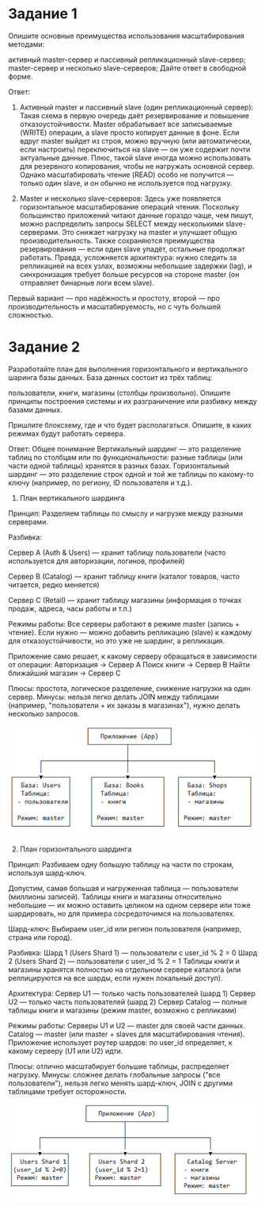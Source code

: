# Задание 1

Опишите основные преимущества использования масштабирования методами:

активный master-сервер и пассивный репликационный slave-сервер;
master-сервер и несколько slave-серверов;
Дайте ответ в свободной форме.

Ответ:

1. Активный master и пассивный slave (один репликационный сервер):
Такая схема в первую очередь даёт резервирование и повышение отказоустойчивости. Master обрабатывает все записываемые (WRITE) операции, а slave просто копирует данные в фоне. Если вдруг master выйдет из строя, можно вручную (или автоматически, если настроить) переключиться на slave — он уже содержит почти актуальные данные. Плюс, такой slave иногда можно использовать для резервного копирования, чтобы не нагружать основной сервер. Однако масштабировать чтение (READ) особо не получится — только один slave, и он обычно не используется под нагрузку.

2. Master и несколько slave-серверов:
Здесь уже появляется горизонтальное масштабирование операций чтения. Поскольку большинство приложений читают данные гораздо чаще, чем пишут, можно распределить запросы SELECT между несколькими slave-серверами. Это снижает нагрузку на master и улучшает общую производительность. Также сохраняются преимущества резервирования — если один slave упадёт, остальные продолжат работать. Правда, усложняется архитектура: нужно следить за репликацией на всех узлах, возможны небольшие задержки (lag), и синхронизация требует больше ресурсов на стороне master (он отправляет бинарные логи всем slave).

Первый вариант — про надёжность и простоту, второй — про производительность и масштабируемость, но с чуть большей сложностью.

# Задание 2

Разработайте план для выполнения горизонтального и вертикального шаринга базы данных. База данных состоит из трёх таблиц:

пользователи,
книги,
магазины (столбцы произвольно).
Опишите принципы построения системы и их разграничение или разбивку между базами данных.

Пришлите блоксхему, где и что будет располагаться. Опишите, в каких режимах будут работать сервера.


Ответ:
Общее понимание
Вертикальный шардинг — это разделение таблиц по столбцам или по функциональности: разные таблицы (или части одной таблицы) хранятся в разных базах.
Горизонтальный шардинг — это разделение строк одной и той же таблицы по какому-то ключу (например, по региону, ID пользователя и т.д.).

1. План вертикального шардинга

Принцип:
Разделяем таблицы по смыслу и нагрузке между разными серверами.

Разбивка:

Сервер A (Auth & Users) — хранит таблицу пользователи
(часто используется для авторизации, логинов, профилей)

Сервер B (Catalog) — хранит таблицу книги
(каталог товаров, часто читается, редко меняется)

Сервер C (Retail) — хранит таблицу магазины
(информация о точках продаж, адреса, часы работы и т.п.)

Режимы работы:
Все серверы работают в режиме master (запись + чтение).
Если нужно — можно добавить репликацию (slave) к каждому для отказоустойчивости, но это уже не шардинг, а репликация.

Приложение само решает, к какому серверу обращаться в зависимости от операции:
Авторизация → Сервер A
Поиск книги → Сервер B
Найти ближайший магазин → Сервер C

Плюсы: простота, логическое разделение, снижение нагрузки на один сервер.
Минусы: нельзя легко делать JOIN между таблицами (например, "пользователи + их заказы в магазинах"), нужно делать несколько запросов.

![Вертикальный шардинг](ver.png)

2. План горизонтального шардинга

Принцип:
Разбиваем одну большую таблицу на части по строкам, используя шард-ключ.

Допустим, самая большая и нагруженная таблица — пользователи (миллионы записей). Таблицы книги и магазины относительно небольшие — их можно оставить целиком на одном сервере или тоже шардировать, но для примера сосредоточимся на пользователях.

Шард-ключ:
Выбираем user_id или регион пользователя (например, страна или город).

Разбивка:
Шард 1 (Users Shard 1) — пользователи с user_id % 2 = 0
Шард 2 (Users Shard 2) — пользователи с user_id % 2 = 1
Таблицы книги и магазины хранятся полностью на отдельном сервере каталога (или реплицируются на все шарды, если нужен локальный доступ).

Архитектура:
Сервер U1 — только часть пользователей (шард 1)
Сервер U2 — только часть пользователей (шард 2)
Сервер Catalog — полные таблицы книги и магазины (режим master, возможно с репликами)

Режимы работы:
Серверы U1 и U2 — master для своей части данных.
Catalog — master (или master + slaves для масштабирования чтения).
Приложение использует роутер шардов: по user_id определяет, к какому серверу (U1 или U2) идти.

Плюсы: отлично масштабирует большие таблицы, распределяет нагрузку.
Минусы: сложнее делать глобальные запросы ("все пользователи"), нельзя легко менять шард-ключ, JOIN с другими таблицами требует осторожности.

![Горизонтальный шардинг](gor.png)
